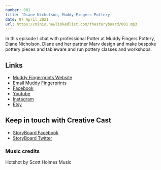 ```yaml
---
number: 001
title: 'Diane Nicholson, Muddy Fingers Pottery'
date: 07 April 2021
url: https://minio.newlinkedlist.com/thestoryboard/001.mp3
---
```


In this episode I chat with professional Potter at Muddy Fingers Pottery, Diane Nicholson. Diane and her partner Marv design and make bespoke pottery pieces and tableware and run pottery classes and workshops.

## Links
* [Muddy Fingerprints Website](http://www.muddyfingerspottery.com/)
* [Email Muddy Fingerprints](mailto:admin@muddyfingerspottery.com)
* [Facebook](https://facebook.com/muddypotters)
* [Youtube](https://youtube.com/muddypotters)
* [Instagram](https://instragram.com/muddyfingerspot)
* [Etsy](https://www.etsy.com/uk/shop/MuddyFingersPottery)

## Keep in touch with Creative Cast
* [StoryBoard Facebook](https://www.facebook.com/thestoryboardhub/)
* [StoryBoard Twitter](https://twitter.com/storyboardhub/)

### Music credits
Hotshot by Scott Holmes Music